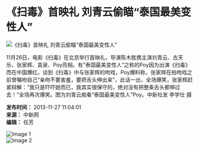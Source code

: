 # 《扫毒》首映礼 刘青云偷瞄“泰国最美变性人”

![《扫毒》首映礼 刘青云偷瞄“泰国最美变性人”](http://i2.chinanews.com/simg/hd/2013/11/27/9cced6f2f9694f26afae8d15e1abee29.jpg)

11月26日，电影《扫毒》在北京举行首映礼，导演陈木胜携主演刘青云、古天乐、张家辉、袁泉、Poy亮相。有“泰国最美变性人”之称的Poy因为出演《扫毒》而在中国爆红。谈到《扫毒》中与张家辉的吻戏，Poy爆料称，张家辉在拍吻戏之前曾嘱咐自己“亲吻不要害羞，要把舌头伸出来”，此话一出，全场爆笑，张家辉赶紧辩解：“我只是吓吓她而已，我其实很保守的，绝对没有把整条舌头都伸过去！”全场再次爆笑。图为刘青云痴看“泰国最美变性人”Poy。中新社发 李学仕 摄

**发布时间：** 2013-11-27 11:04:01  
**来源：** 中新网  
**编辑：** 任芳

![Image 1](http://i2.chinanews.com/simg/hd/2013/11/27/200x133_ac526990e7bd414899602554ae50eb87.jpg)  
![Image 2](http://i2.chinanews.com/simg/hd/2013/11/26/200x133_735462eeacab44ab8b3dcb068afbd619.jpg)